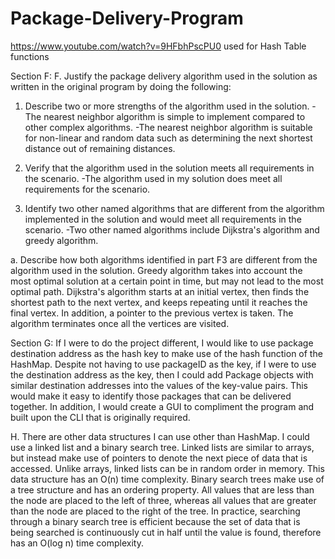 # Package-Delivery-Program

https://www.youtube.com/watch?v=9HFbhPscPU0 used for Hash Table functions

Section F:
F.  Justify the package delivery algorithm used in the solution as written in the original program by doing the following:
1.  Describe two or more strengths of the algorithm used in the solution.
-The nearest neighbor algorithm is simple to implement compared to other complex algorithms.
-The nearest neighbor algorithm is suitable for non-linear and random data such as determining the next shortest distance out of remaining distances.

2.  Verify that the algorithm used in the solution meets all requirements in the scenario.
-The algorithm used in my solution does meet all requirements for the scenario.

3.  Identify two other named algorithms that are different from the algorithm implemented in the solution and would meet all requirements in the scenario.
-Two other named algorithms include Dijkstra's algorithm and greedy algorithm.

a.  Describe how both algorithms identified in part F3 are different from the algorithm used in the solution.
Greedy algorithm takes into account the most optimal solution at a certain point in time, but may not lead to the most optimal path.
Dijkstra's algorithm starts at an initial vertex, then finds the shortest path to the next vertex, and keeps repeating until it reaches the final vertex. 
In addition, a pointer to the previous vertex is taken. The algorithm terminates once all the vertices are visited.


Section G:
If I were to do the project different, I would like to use package destination address as the hash key to make use of the hash function of the HashMap. Despite not 
having to use packageID as the key, if I were to use the destination address as the key, then I could add Package objects with similar destination addresses into the
values of the key-value pairs. This would make it easy to identify those packages that can be delivered together. In addition, I would create a GUI to compliment the
program and built upon the CLI that is originally required.

H. There are other data structures I can use other than HashMap. I could use a linked list and a binary search tree.
Linked lists are similar to arrays, but instead make use of pointers to denote the next piece of data that is accessed. Unlike arrays, linked lists can be in random order
in memory. This data structure has an O(n) time complexity.
Binary search trees make use of a tree structure and has an ordering property. All values that are less than the node are placed to the left of three, whereas all values that are greater
than the node are placed to the right of the tree. In practice, searching through a binary search tree is efficient because the set of data that is being searched is 
continuously cut in half until the value is found, therefore has an O(log n) time complexity.